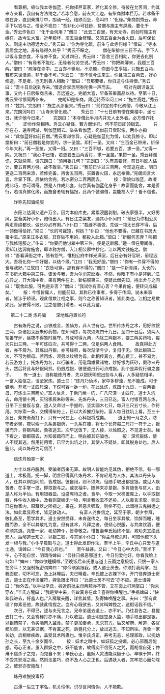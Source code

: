 <!-- { "loadSidebar": true } -->
　　看尊相，极似我本寺伽蓝，托你择巨富家，若化其全修，待彼在允否间，约其来寺亲看，我自有方法纳之。”若冰会意，前去大江边，有柴商财本巨万。若冰备干粮在身，直到柴排厅中，朗诵一经，结跌而坐，高叫曰：“化缘。”柴商荆秀云，命手下以钱与之。僧全不视曰：“吾非化小可钱钞，贫僧与施主有夙缘，要化千金。”秀云作色曰：“化千金何用？”僧曰：“此去二百里，有天元寺，前创时施主有缘在，故今生大富。近年颓坏，须五百金修理。又须五百金为香火田，后可保长久。则施主功德远大矣。”秀云曰：“你为寺化疏，前生与此寺何缘？”僧曰：“寺本我居食之地，非有缘得久处乎？”秀云不睬之。
　　僧在柴排坐三日不去。手下人以饭与食亦食，不与亦不食。又过四日，秀云曰：“吾舍三百相助，你更去化别人。”僧曰：“有缘者不能化，无缘者何劳空说。”秀云曰：“你把疏簿来，我题三百两。”僧曰：“疏簿在寺中，三百亦不够用，不须题，你图今生享福，只施五百两，若布来世津梁，非千金不可。”秀云曰：“吾不信今生来生，你且领三百两去，好心修造，不足者，岂无别善人相助？”僧曰：“吾那要银，你自送与住持僧。”秀云曰：“吾十日后送到寺来。”僧遂合掌念阿弥陀佛一声而去。
　　归对完朗详说其事，又约十日后柴商且来，吾远避之。完朗大喜，早备茶果斋品以待。至第十日，秀云果带银同两仆来。
　　完朗知是柴商，肃迎待茶毕问工曰：“施主高姓。”秀云曰：“姓荆。”完朗曰：“施主从那里来。”秀云曰：“前约宝剎中化疏僧，今敬从江上来。”完朗沉吟曰：“山寺未曾化疏。”
　　秀云曰：“十七日前有憎在柴楼中，坐七日，我许他今日来。”
　　完朗曰：“本寺僧此半月内并无人出外者。必方僧诈托也。”
　　即命作斋相待。秀云心疑怪，若方僧诈托，何不前日即领银去。
　　只存在心，遍寺闲游，到伽蓝祠去。举头看伽蓝，宛似前日僧形像，两仆亦指曰：“此伽蓝好似前日僧。”秀云看越惊异，心疑是伽蓝化为僧，以劝我修寺。即以筮祈曰：“前日僧若是你变的，求一圣筮。即打一圣。又曰：“三百金已带来，祈保今年大利。”再一圣筮，又得一阳。又曰：“三百不够，若要五百，求一圣。”又得一阴。又祝曰：“我心中已悟，若更要五百两香灯，求一圣筮。”果掷一圣。秀云拜谢讫，来就斋席，谓完朗曰：“须用银几何？”完朗曰：“久有意要修，前日叫匠人估计，要五百两方够。故不敢举。”秀云曰：“我前日许过三百两，今现送在此，明日更送二百两来添，若修完备，再舍五百两，买置香火田，永远奉佛。”完朗闻言大喜，合掌下拜。后依约舍完。若冰密分二百两而去。
　　按：僧貌似咖蓝，故凑成此巧，亦可谓奇。然是人作成此套，何尝真有伽蓝化身乎！故富而能舍，本是善行，若谓真佛化缘，而施舍者辄有福报，此两个装骗僧，岂能福人乎！吾不信也。

　　诈称先知骗绢服

　　东阳江达涧父遗产万金，因为本府库吏，累累浸圂剥削，破去家强半。又好男风，尝畜美好小仆，陪侍出入。有日江之梁友，遇其小仆问曰：“前日为你相公买两疋青绢都长，做长衫必有剩。”小仆曰：“裁缝不善做，先做一领太长穿不得，后一领做得恰好。”梁曰：“长的可裁短，何妨？”仆曰：“他也不要得，已藏在书房大箱中去。”原来江多衣服，其穿后不用的，都投入此箱。”梁曰：“新服何忍弃？叫把与我修短服之。”仆曰：“你要问他讨箱中第三件，便是这新服。”适一僧在旁闻得，素知江达涧肯施舍，即诈称方僧，入江相公廨中抄化，江以两文钱施之。僧曰：“吾看满衙之中，皆有怨气，惟相公府中祥光满室，后日必有好官职，前程远大。吾将化你一件好服，以结个缘。”江曰：“我无好服。”僧曰：“你有一件穿不得的舍与我好。”江故曰：“衣皆可穿，那有穿不得的。”僧曰：“是一件新青绢，太长的，在书房大箱中第三件。该舍与我，吾为尔消灾延寿。不然，你眼下有小是非到。”江心异之，开大箱中看，果有两件在上，新绢服第三。便疑此僧先知，持出舍与之问曰：“既舍此服，可免是非否？”僧曰：“我试你有善心否？今果肯施，便转灾成福矣。”
　　按：今僧皆庸人，何能前知，其称已往事者，多得于传闻。说未来事者，皆涉于矫诬。观此僧欺江相之事，则今之称善知识者，皆此类也。江相之易欺如此，家安得不败。世之信僧引诱者，可以此为鉴。

　
第二十二类    炼丹骗
　　深地炼丹置长符

　　古有炼丹之说，点铁成金，盖仙方，非人世有也。世所传炼丹之术，用好纹银三两，杂诸铅汞辰朱砂药物，在炉同炼，每次须炼四十九日。至四十日后，须两人轮番守炉，昼夜不得暂时离守。丹成可得九两，内除三两银本，要三两买药物，每次只出三两，一年可炼四次，共可得十二两，仅足供两人食用。
　　故真得此方者，亦不屑为。其炼出丹银，亦可经煎，每次渐渐亏少，复归于无。但此银第二次，不可为银母。若再炼，须另以纹银为母。此相传真方，费心费工，甚不易为。若云游方士，托炼丹为名，以行骗者，用砒霜雄黄诸物，炒好银为灰砂，假称曰丹头，然后将此与好银同煎。仍煎成银，彼便道丹药可点成银。此个是弄假行骗之套子。
　　有一道士，自称能炼丹者，先以银灰明煎出些与人看，人多疑信相半。一富人独信之，请至家炼。道士曰：“炼丹乃仙术，家中多秽浊，恐不能成。可于僻地，开坑一丈四尺深，下仅可容一牀一炉，在此处炼，炼四十九日，一百两银母，可炼出三百两矣。”富人依言，于后门凿一坑，广八尺深一丈四尺，道士入坑去，命用银十两，买铅汞辰朱砂等来，先炼丹头，三日已讫。富人付银百两与炼，日吊下三餐饭与食。道人又命讨一手握的，坚实圆木七只，每只三尺五寸长，作符用。大棕索一条，交横缚柴符上，日以大斧摧打柴符。富人每日往坑上看，至三十余日，柴符渐渐打下，只有一尺在上，心料银将成矣。
　　道士知一月之久，防守者必懈，夜以索一头系裹银药，一头系在腰，将七个长符每二尺打一符于上，扳援而升，将银吊起，夤夜逃去。次早送饭下，无人接，以烛照之，不见道士矣。梯下看之，银都窃去，方知彼踏符而上，明白被其窃骗也。
　　按：深坑锻炼，使人不疑其逃。然用符用索，已早为出坑之计，其使人不疑处，即其脱身处也。后人鉴此，尚以炼丹为可信否！

　　信炼丹贻害一家

　　方士以炼丹脱剥，受骗者历来无算。故明人皆能灼见其伪，拒绝不信。有一邴道士，术极高，拐一脚，明言已得真传炼丹术，不肯轻易为人炼。其法以丹头与人，任其以铜铅同煎，皆成银。彼自用，则不须炼，但随手取出都是银。或见人疾苦者，在手掌一捻，即取银与之。或衣袖中，随捽来亦是银，多肯施舍与贫人，由是人称为半仙。有用银器皿，设盛席待之者，食毕，今取一米桶置席上，以手取银器，件件收入桶中，及看则空桶无一物，明言我收去不还矣。人以善言求取，则云已在你家内，原藏器之所视之，果在。若恶言强取，则终不见，此谓得五鬼搬运之法。如此累显奇术，皆足骇动人。
　　有富人尧鲁信之，延至于家，朝夕参拜，敬礼备至，愿学其术。道士安然受拜，未肯遂传之，每日坐享其敬，饮醉而睡，睡醒而游，全不以其敬礼为意。但有甚术，凡拜之者，便倾心悦服，与共席饮酒，便称颂其道。尧鲁一家，老幼婢仆，皆尊敬之。惟鲁妻辛氏始终不信，累劝夫宜绝此邪人。后邴道士知之，以银二钱，与其家小仆曰：“你主母梳头时，可取他梳下头发一根与我。”小仆早晨取与之，道士得此发即作法。至半上午，辛氏中心只爱与道士通，谓婢曰：“今日我心异也。”
　　至午益甚。又曰：“今日心中大异。”至半下午，心不能自禁，明谓侍婢曰：“吾往日极恶邴道士，今日何爱他好。你看我脸上何如？”婢曰：“你似欲睡模样。”至晚饭后辛氏思与道士云雨之意极切，只恨一家人在旁耳！又强制祝密谓婢曰：“你今须紧跟我，或入道士房去，你须打我两掌，批我面皮，切不可忘，及上牀睡后，夫已睡着。辛氏披上衣裸下体，开门径奔道士房去，道士正在作法催符，婢急跟出呼曰：“此道士房不可去”亦不应。道士语婢曰：“你外去。”以手扯辛氏，婢近前批主母两颊亦不管，又在面上打两掌曰：“你未穿衣。”辛氏方醒曰：“我是梦中来，何故真身在此？喜得你唤醒也。”手携婢曰：“快和我进去，好羞人也。”入房蹴夫醒，详言其情，及得婢唤醒之事。夫曰：“那有此理？你素恶他，故装此情捏之。岂有心既欲去，又肯叫婢挽之，这假话我不信。”
　　次日，不得已，述与夫兄言之。兄命弟逐去道士，亦不听。乃往县告之，县提去打二十。又会寄棒打亦不痛，乃以收监。道士明是空身入监，随手取出都是银，以银贿禁子，令买酒肉入监食。禁子更加奉承，思求其方。后又解府、解道，各官都加责，以无甚证据，不肯寘之死。后竟托分上，放出逃去，不知所往。尧鲁一家长幼，后相继疾故，盖受其术所蛊也。惟辛氏贞正，寿考无恙，总理家政，以抚幼孙之长，至九十余岁而卒。
　　按：妖术之暗中，如妖狐之投媚，必心邪而后能惑。苟心正者，虽入群妖之中，妖不能害，故傅奕不信死人之咒，而胡僧自死；仲淹不信杀子之鬼，而鬼自不来；辛氏心正，虽妖人灵法能深疑于心，早嘱于婢，终不受其邪淫之毒。然则法虽巧，终不及人心之正也。后遇妖人者，其牢把心而勿睬之，彼邪亦安施哉！

　　炼丹难脱投毒药

　　古潭一后生丁宇弘，机关伶俐，识尽世间情伪，人不能欺。
